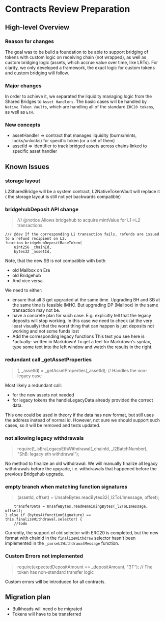 # Contracts Review Preparation

## High-level Overview

### Reason for changes

The goal was to be build a foundation to be able to support bridging of tokens with custom logic on receiving chain (not wrapped), as well as custom bridging logic (assets, which accrue value over time, like LRTs).
For clarity, we only developed a framework, the exact logic for custom tokens and custom bridging will follow.

### Major changes

In order to achieve it, we separated the liquidity managing logic from the Shared Bridges to `Asset Handlers`. The basic cases will be handled by `Native Token Vaults`, which are handling all of the standard `ERC20 tokens`, as well as `ETH`.

### New concepts

- assetHandler => contract that manages liquidity (burns/mints, locks/unlocks) for specific token (or a set of them)
- assetId => identifier to track bridged assets across chains linked to specific asset handler

## Known Issues

### storage layout

L2SharedBridge will be a system contract, L2NativeTokenVault will replace it ( the storage layout is still not yet backwards compatible)

### bridgehubDeposit API change

> /// @notice Allows bridgehub to acquire mintValue for L1->L2 transactions.

    /// @dev If the corresponding L2 transaction fails, refunds are issued to a refund recipient on L2.
    function bridgehubDepositBaseToken(
        uint256 _chainId,
        bytes32 _assetId,

Note, that the new SB is not compatible with both:

- old Mailbox on Era
- old Bridgehub
- And vice versa.

We need to either:

- ensure that all 3 get upgraded at the same time. Upgrading BH and SB at the same time is feasible IMHO. But upgrading DP (Mailbox) in the same transaction may not be.
- have a concrete plan for such case. E.g. explicitly tell that the legacy deposits will stop working. In this case we need to check (at the very least visually) that the worst thing that can happen is just deposits not working and not some funds lost
- Add the corresponding legacy functions
  This text you see here is \*actually- written in Markdown! To get a feel
  for Markdown's syntax, type some text into the left window and
  watch the results in the right.

### redundant call \_getAssetProperties

> (, \_assetId) = \_getAssetProperties(\_assetId); // Handles the non-legacy case

Most likely a redundant call:

- for the new assets not needed
- for legacy tokens the handleLegacyData already provided the correct data.

This one could be used in theory if the data has new format, but still uses the address instead of normal id. However, not sure we should support such cases, so it will be removed and tests updated.

### not allowing legacy withdrawals

> require(!\_isEraLegacyEthWithdrawal(\_chainId, \_l2BatchNumber), "ShB: legacy eth withdrawal");

No method to finalize an old withdrawal.
We will manually finalize all legacy withdrawals before the upgrade, i.e. withdrawals that happened before the previous Bridgehub upgrade.

### empty branch when matching function signatures

> (assetId, offset) = UnsafeBytes.readBytes32(\_l2ToL1message, offset);

        transferData = UnsafeBytes.readRemainingBytes(_l2ToL1message, offset);
    } else if (bytes4(functionSignature) == this.finalizeWithdrawal.selector) {
        //todo

Currently, the support of old selector with ERC20 is completed, but the new format with chainId in the `finalizeWithdraw` selector hasn't been implemented in the `_parseL2WithdrawalMessage` function.

### Custom Errors not implemented

> require(expectedDepositAmount == \_depositAmount, "3T"); // The token has non-standard transfer logic

Custom errors will be introduced for all contracts.

## Migration plan

- Bulkheads will need o be migrated
- Tokens will have to be transferred
